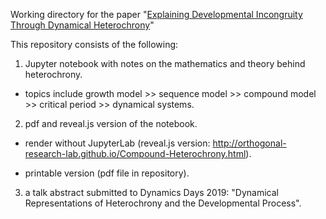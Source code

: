 Working directory for the paper "[Explaining Developmental Incongruity Through Dynamical Heterochrony](https://github.com/Orthogonal-Research-Lab/Proposals/blob/master/ALife%2019/Developmental-Incongruity-Heterochrony.md)"

This repository consists of the following:  

1) Jupyter notebook with notes on the mathematics and theory behind heterochrony. 

* topics include growth model >> sequence model >> compound model >> critical period >> dynamical systems.  

2) pdf and reveal.js version of the notebook.

* render without JupyterLab (reveal.js version: http://orthogonal-research-lab.github.io/Compound-Heterochrony.html).

* printable version (pdf file in repository).

3) a talk abstract submitted to Dynamics Days 2019: "Dynamical Representations of Heterochrony and the Developmental Process".  
